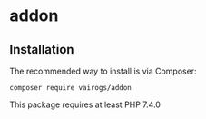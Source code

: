 # addon

Installation
------------

The recommended way to install is via Composer:

```
composer require vairogs/addon
```

This package requires at least PHP 7.4.0
